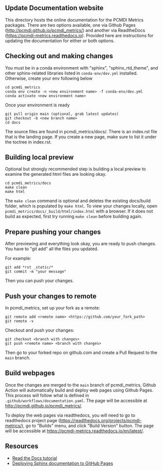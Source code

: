 Update Documentation website
----------------------------
This directory hosts the online documentation for the PCMDI Metrics packages. There are two options available, one via Github Pages (http://pcmdi.github.io/pcmdi_metrics/) and another via ReadtheDocs (https://pcmdi-metrics.readthedocs.io). Provided here are instructions for updating the documentation for either or both options.

Checking out and making changes
-------------------------------
You must be in a conda environment with "sphinx", "sphinx_rtd_theme", and other sphinx-related libraries listed in `conda-env/dev.yml` installed. Otherwise, create your env following below
```
cd pcmdi_metrics
conda env create -n <new environment name> -f conda-env/dev.yml
conda activate <new environment name>
```

Once your environment is ready
```
git pull origin main (optional, grab latest updates)
git checkout -b <new branch name>
cd docs
```

The source files are found in pcmdi_metrics/docs/. There is an index.rst file that is the landing page. If you create a new page, make sure to list it under the toctree in index.rst.

Building local preview
----------------------
Optional but strongly recommended step is building a local preview to examine the generated html files are looking okay. 
```
cd pcmdi_metrics/docs
make clean
make html
```
The `make clean` command is optional and deletes the existing docs/build folder, which is populated by `make html`.
To view your changes locally, open `pcmdi_metrics/docs/_build/html/index.html` with a browser. If it does not build as expected, first try running `make clean` before building again.

Prepare pushing your changes
----------------------------
After previewing and everything look okay, you are ready to push changes. You have to "git add" all the files you updated.

For example:
```
git add *rst _static/*
git commit -m "your message"
```
Then you can push your changes.

Push your changes to remote
---------------------------
In pcmdi_metrics, set up your fork as a remote:
```
git remote add <remote name> <https://github.com/your_fork_path>
git remote -v
```
Checkout and push your changes:
```
git checkout <branch with changes>
git push <remote name> <branch with changes>
```
Then go to your forked repo on github.com and create a Pull Request to the `main` branch. 

Build webpages
--------------
Once the changes are merged to the `main` branch of pcmdi_metrics, Github Action will automatically build and deploy web pages using Github Pages. This process will follow what is defined in `.github/workflows/documentation.yaml`. The page will be accessible at http://pcmdi.github.io/pcmdi_metrics/.

To deploy the web pages via readthedocs, you will need to go to readthedocs project page (https://readthedocs.org/projects/pcmdi-metrics/), go to "Builds" menu, and click "Build Version" button. The page will be accessible at https://pcmdi-metrics.readthedocs.io/en/latest/.

Resources
---------
* [Read the Docs tutorial](https://docs.readthedocs.io/en/stable/tutorial/index.html)
* [Deploying Sphinx documentation to GitHub Pages](https://coderefinery.github.io/documentation/gh_workflow/)

